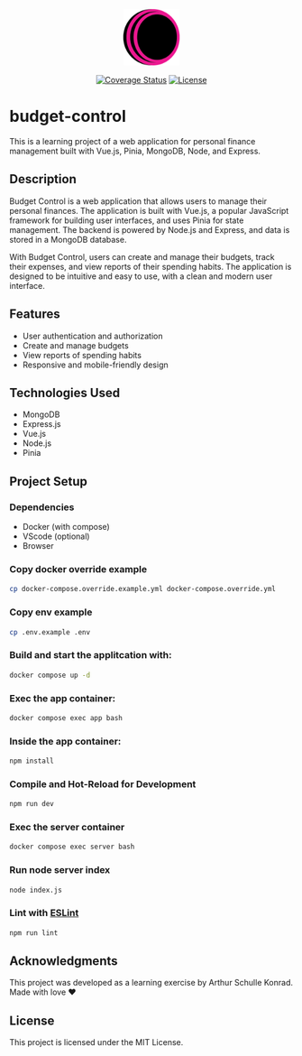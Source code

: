 <p align="center"><img src="./public/favicon.png" alt="Logo Budget Control" width="100" height="100"></p>

<p align="center">
  <a href="https://codecov.io/gh/arthurskonrad/budget-control"><img src="https://img.shields.io/codecov/c/github/arthurskonrad/budget-control" alt="Coverage Status"></a>
  <a href="https://github.com/arthurskonrad/budget-control/blob/master/LICENSE"><img src="https://img.shields.io/github/license/arthurskonrad/budget-control" alt="License"></a>
</p>

# budget-control

This is a learning project of a web application for personal finance management built with Vue.js, Pinia, MongoDB, Node, and Express.

## Description

Budget Control is a web application that allows users to manage their personal finances. The application is built with Vue.js, a popular JavaScript framework for building user interfaces, and uses Pinia for state management. The backend is powered by Node.js and Express, and data is stored in a MongoDB database.

With Budget Control, users can create and manage their budgets, track their expenses, and view reports of their spending habits. The application is designed to be intuitive and easy to use, with a clean and modern user interface.

## Features

- User authentication and authorization
- Create and manage budgets
- View reports of spending habits
- Responsive and mobile-friendly design

## Technologies Used

- MongoDB
- Express.js
- Vue.js
- Node.js
- Pinia

## Project Setup

### Dependencies

- Docker (with compose)
- VScode (optional)
- Browser

### Copy docker override example

```bash
cp docker-compose.override.example.yml docker-compose.override.yml
```

### Copy env example

```bash
cp .env.example .env
```

### Build and start the applitcation with:

```bash
docker compose up -d
```

### Exec the app container:

```bash
docker compose exec app bash
```

### Inside the app container:

```bash
npm install
```

### Compile and Hot-Reload for Development

```bash
npm run dev
```

<!-- ### Type-Check, Compile and Minify for Production

```bash
npm run build
```

### Run Unit Tests with [Vitest](https://vitest.dev/)

```bash
npm run test:unit
```

### Run End-to-End Tests with [Cypress](https://www.cypress.io/)

```bash
npm run test:e2e:dev
```

This runs the end-to-end tests against the Vite development server.
It is much faster than the production build.

But it's still recommended to test the production build with `test:e2e` before deploying (e.g. in CI environments):

```bash
npm run build
npm run test:e2e
```

### Lint with [ESLint](https://eslint.org/)

```bash
npm run lint
``` -->

### Exec the server container

```bash
docker compose exec server bash
```

### Run node server index

```bash
node index.js
```

### Lint with [ESLint](https://eslint.org/)

```bash
npm run lint
```

## Acknowledgments

This project was developed as a learning exercise by Arthur Schulle Konrad. Made with love ❤

## License

This project is licensed under the MIT License.
